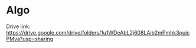 # Algo

Drive link: https://drive.google.com/drive/folders/1u1WDeAbL2j608LAib2mPmhk3pujcPMva?usp=sharing
